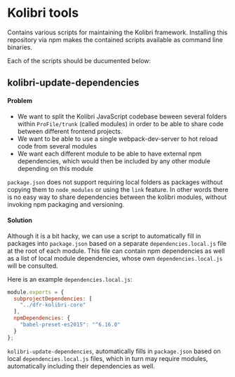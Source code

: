 # Kolibri tools

Contains various scripts for maintaining the Kolibri framework. Installing this repository via npm makes the contained scripts available as command line binaries.

Each of the scripts should be ducumented below:

## kolibri-update-dependencies

#### Problem

- We want to split the Kolibri JavaScript codebase beween several folders within `ProFile/trunk` (called modules) in order to be able to share code between different frontend projects.
- We want to be able to use a single webpack-dev-server to hot reload code from several modules
- We want each different module to be able to have external npm dependencies, which would then be included by any other module depending on this module

`package.json` does not support requiring local folders as packages without copying them to `node_modules` or using the `link` feature. In other words there is no easy way to share dependencies between the kolibri modules, without invoking npm packaging and versioning.

#### Solution

Although it is a bit hacky, we can use a script to automatically fill in packages into `package.json` based on a separate `dependencies.local.js` file at the root of each module. This file can contain npm dependencies as well as a list of local module dependencies, whose own `dependencies.local.js` will be consulted.

Here is an example `dependencies.local.js`:

```javascript
module.exports = {
  subprojectDependencies: [
    "../dfr-kolibri-core"
  ],
  npmDependencies: {
    "babel-preset-es2015": "^6.16.0"
  }
};
```

`kolibri-update-dependencies`, automatically fills in `package.json` based on local `dependencies.local.js` files, which in turn may require modules, automatically including their dependencies as well.

